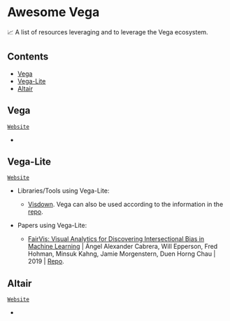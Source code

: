 # Awesome Vega

:chart_with_upwards_trend: A list of resources leveraging and to leverage the Vega ecosystem.

## Contents

- [Vega](#vega)
- [Vega-Lite](#vega-lite)
- [Altair](#altair)

## Vega

[`Website`](https://vega.github.io/vega/)

-

## Vega-Lite

[`Website`](https://vega.github.io/vega-lite/)

- Libraries/Tools using Vega-Lite:

  - [Visdown](https://visdown.com/). Vega can also be used according to the information in the [repo](https://github.com/amitkaps/visdown).

- Papers using Vega-Lite:
  - [FairVis: Visual Analytics for Discovering Intersectional Bias in Machine Learning](https://arxiv.org/abs/1904.05419) | Ángel Alexander Cabrera, Will Epperson, Fred Hohman, Minsuk Kahng, Jamie Morgenstern, Duen Horng Chau | 2019 | [Repo](https://github.com/poloclub/FairVis).

## Altair

[`Website`](https://altair-viz.github.io/)

-
